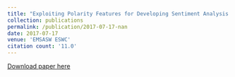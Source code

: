 ```yaml
---
title: "Exploiting Polarity Features for Developing Sentiment Analysis Tool."
collection: publications
permalink: /publication/2017-07-17-nan
date: 2017-07-17
venue: 'EMSASW ESWC'
citation count: '11.0'
---
```

[Download paper here](https://scholar.google.com/citations?view_op=view_citation&hl=en&user=CCckbEUAAAAJ&citation_for_view=CCckbEUAAAAJ:EUQCXRtRnyEC)
